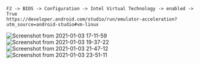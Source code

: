 ```
F2 -> BIOS -> Configuration -> Intel Virtual Technology -> enabled -> True
https://developer.android.com/studio/run/emulator-acceleration?utm_source=android-studio#vm-linux

```
![Screenshot from 2021-01-03 17-11-59](https://user-images.githubusercontent.com/43849911/103477645-d5388500-4de6-11eb-9fa7-5a04b94177dd.png)
![Screenshot from 2021-01-03 19-37-22](https://user-images.githubusercontent.com/43849911/103480577-22265680-4dfb-11eb-9b9f-ffac43658ea2.png)
![Screenshot from 2021-01-03 21-47-12](https://user-images.githubusercontent.com/43849911/103483452-51de5a00-4e0d-11eb-8ed3-5f038093295a.png)
![Screenshot from 2021-01-03 23-51-11](https://user-images.githubusercontent.com/43849911/103485755-adfdaa00-4e1e-11eb-9d3c-6307df3eb356.png)
